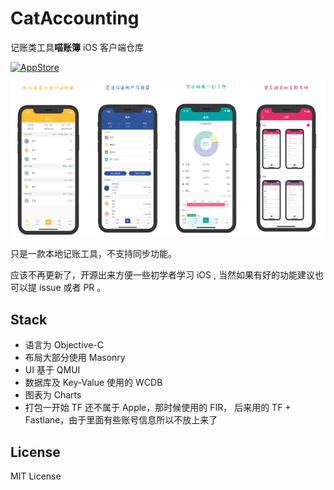 # CatAccounting

记账类工具**喵账簿** iOS 客户端仓库

[<img src="https://cloud.githubusercontent.com/assets/219689/5575342/963e0ee8-9013-11e4-8091-7ece67d64729.png" width="120" alt="AppStore"/>](itms-apps://itunes.apple.com/app/id1308678908)

<img src="https://github.com/Rannie/cat-account-ios/blob/master/UXResource/Screen%20Shot%202019-08-01%20at%209.25.41%20AM.png" width="25%"><img src="https://raw.githubusercontent.com/Rannie/cat-account-ios/master/UXResource/Screen%20Shot%202019-08-01%20at%209.27.13%20AM.png" width="25%"><img src="https://raw.githubusercontent.com/Rannie/cat-account-ios/master/UXResource/Screen%20Shot%202019-08-01%20at%209.27.26%20AM.png" width="25%"><img src="https://raw.githubusercontent.com/Rannie/cat-account-ios/master/UXResource/Screen%20Shot%202019-08-01%20at%209.27.35%20AM.png" width="25%"> 

只是一款本地记账工具，不支持同步功能。

应该不再更新了，开源出来方便一些初学者学习 iOS , 当然如果有好的功能建议也可以提 issue   或者 PR 。

## Stack

* 语言为 Objective-C
* 布局大部分使用 Masonry
* UI 基于 QMUI
* 数据库及 Key-Value 使用的 WCDB
* 图表为 Charts
* 打包一开始 TF 还不属于 Apple，那时候使用的 FIR， 后来用的 TF + Fastlane，由于里面有些账号信息所以不放上来了

## License

MIT License


